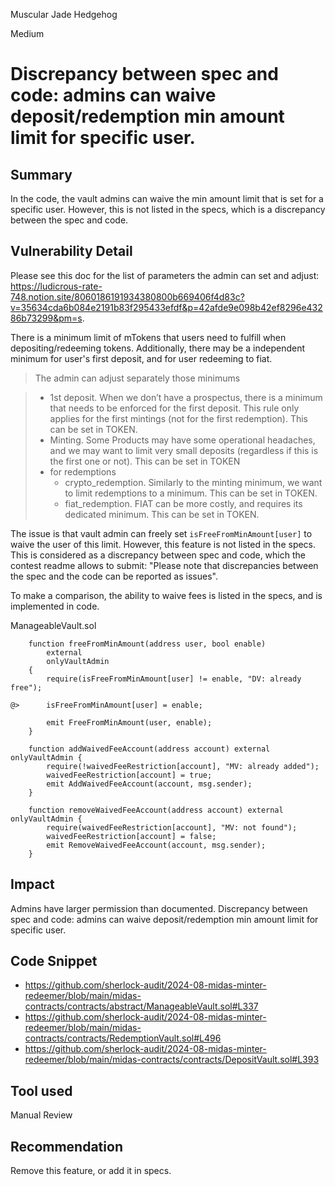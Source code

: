 Muscular Jade Hedgehog

Medium

# Discrepancy between spec and code: admins can waive deposit/redemption min amount limit for specific user.


## Summary

In the code, the vault admins can waive the min amount limit that is set for a specific user. However, this is not listed in the specs, which is a discrepancy between the spec and code.

## Vulnerability Detail

Please see this doc for the list of parameters the admin can set and adjust: https://ludicrous-rate-748.notion.site/8060186191934380800b669406f4d83c?v=35634cda6b084e2191b83f295433efdf&p=42afde9e098b42ef8296e43286b73299&pm=s.

There is a minimum limit of mTokens that users need to fulfill when depositing/redeeming tokens. Additionally, there may be a independent minimum for user's first deposit, and for user redeeming to fiat.

> The admin can adjust separately those minimums

> - 1st deposit. When we don’t have a prospectus, there is a minimum that needs to be enforced for the first deposit. This rule only applies for the first mintings (not for the first redemption). This can be set in TOKEN.
> - Minting. Some Products may have some operational headaches, and we may want to limit very small deposits (regardless if this is the first one or not). This can be set in TOKEN
> - for redemptions
>    - crypto_redemption. Similarly to the minting minimum, we want to limit redemptions to a minimum. This can be set in TOKEN.
>    - fiat_redemption. FIAT can be more costly, and requires its dedicated minimum. This can be set in TOKEN.

The issue is that vault admin can freely set `isFreeFromMinAmount[user]` to waive the user of this limit. However, this feature is not listed in the specs. This is considered as a discrepancy between spec and code, which the contest readme allows to submit: "Please note that discrepancies between the spec and the code can be reported as issues".

To make a comparison, the ability to waive fees is listed in the specs, and is implemented in code.

ManageableVault.sol
```solidity
    function freeFromMinAmount(address user, bool enable)
        external
        onlyVaultAdmin
    {
        require(isFreeFromMinAmount[user] != enable, "DV: already free");

@>      isFreeFromMinAmount[user] = enable;

        emit FreeFromMinAmount(user, enable);
    }

    function addWaivedFeeAccount(address account) external onlyVaultAdmin {
        require(!waivedFeeRestriction[account], "MV: already added");
        waivedFeeRestriction[account] = true;
        emit AddWaivedFeeAccount(account, msg.sender);
    }

    function removeWaivedFeeAccount(address account) external onlyVaultAdmin {
        require(waivedFeeRestriction[account], "MV: not found");
        waivedFeeRestriction[account] = false;
        emit RemoveWaivedFeeAccount(account, msg.sender);
    }
```

## Impact

Admins have larger permission than documented. Discrepancy between spec and code: admins can waive deposit/redemption min amount limit for specific user.

## Code Snippet

- https://github.com/sherlock-audit/2024-08-midas-minter-redeemer/blob/main/midas-contracts/contracts/abstract/ManageableVault.sol#L337
- https://github.com/sherlock-audit/2024-08-midas-minter-redeemer/blob/main/midas-contracts/contracts/RedemptionVault.sol#L496
- https://github.com/sherlock-audit/2024-08-midas-minter-redeemer/blob/main/midas-contracts/contracts/DepositVault.sol#L393

## Tool used

Manual Review

## Recommendation

Remove this feature, or add it in specs.